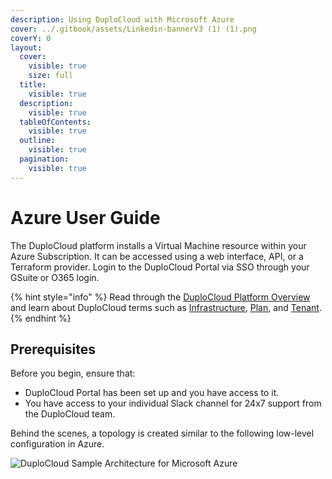 ```yaml
---
description: Using DuploCloud with Microsoft Azure
cover: ../.gitbook/assets/Linkedin-bannerV3 (1) (1).png
coverY: 0
layout:
  cover:
    visible: true
    size: full
  title:
    visible: true
  description:
    visible: true
  tableOfContents:
    visible: true
  outline:
    visible: true
  pagination:
    visible: true
---
```


# Azure User Guide

The DuploCloud platform installs a Virtual Machine resource within your Azure Subscription. It can be accessed using a web interface, API, or a Terraform provider. Login to the DuploCloud Portal via SSO  through your GSuite or O365 login.&#x20;

{% hint style="info" %}
Read through the [DuploCloud Platform Overview](../) and learn about DuploCloud terms such as [Infrastructure](../welcome-to-duplocloud/application-focussed-interface/duplocloud-common-components/infrastructure.md), [Plan](../welcome-to-duplocloud/application-focussed-interface/duplocloud-common-components/plan.md), and [Tenant](../welcome-to-duplocloud/application-focussed-interface/duplocloud-common-components/tenant.md).
{% endhint %}

## Prerequisites

Before you begin, ensure that:

* DuploCloud Portal has been set up and you have access to it.
* You have access to your individual Slack channel for 24x7 support from the DuploCloud team.

Behind the scenes, a topology is created similar to the following low-level configuration in Azure.

![DuploCloud Sample Architecture for Microsoft Azure](https://files.gitbook.com/v0/b/gitbook-x-prod.appspot.com/o/spaces%2F68cb0s9ce5UIUKWPuYs8%2Fuploads%2FENalQ7CcBZGkVhetVFi1%2Fimage.png?alt=media\&token=ff1c6622-f836-4938-ab0e-a0e36c95ce7e)
